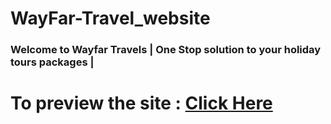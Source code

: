 # WayFar-Travel_website
<h3> Welcome to Wayfar Travels | One Stop solution to your holiday tours packages | </h3>
<h1> To preview the site : <a href="https://wayfartravels.netlify.app">Click Here </a></h1>

